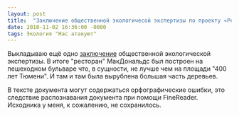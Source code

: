 ```yaml
---
layout: post
title:  "Заключение общественной экологичесой экспертизы по проекту «Ресторан быстрого обслуживания «Макдональдс» с автораздачей по ул. Республики в г. Тюмень (площадь 40 лет Тюмени)"
date: 2010-11-02 16:36:00 -0000
tags: Экология "Нас атакуют"
---
```


Выкладываю ещё одно <a href="http://2nature.me/files/ZaklOEEMacDonalds.rtf" target="_new">заключение</a> общественной экологической экспертизы. В итоге "ресторан" МакДональдс был построен на пешеходном бульваре что, в сущности, не лучше чем на площади "400 лет Тюмени". И там и там была вырублена большая часть деревьев.

В тексте документа могут содержаться орфографические ошибки, это следствие распознавания документа при помощи FineReader. Исходника у меня, к сожалению, не сохранилось.